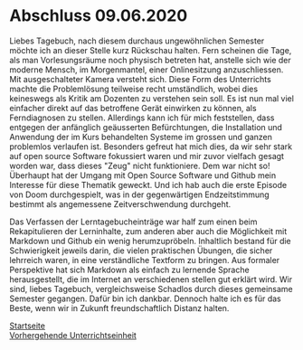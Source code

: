 # Abschluss 09.06.2020

Liebes Tagebuch, nach diesem durchaus ungewöhnlichen Semester möchte ich an dieser Stelle kurz Rückschau halten. Fern scheinen die Tage, als man Vorlesungsräume noch physisch betreten hat, anstelle sich wie der moderne Mensch, im Morgenmantel, einer Onlinesitzung anzuschliessen. Mit ausgeschalteter Kamera versteht sich. Diese Form des Unterrichts machte die Problemlösung teilweise recht umständlich, wobei dies keineswegs als Kritik am Dozenten zu verstehen sein soll. Es ist nun mal viel einfacher direkt auf das betroffene Gerät einwirken zu können, als Ferndiagnosen zu stellen. Allerdings kann ich für mich feststellen, dass entgegen der anfänglich geäusserten Befürchtungen, die Installation und Anwendung der im Kurs behandelten Systeme im grossen und ganzen problemlos verlaufen ist. Besonders gefreut hat mich dies, da wir sehr stark auf open source Software fokussiert waren und mir zuvor vielfach gesagt worden war, dass dieses "Zeug" nicht funktioniere. Dem war nicht so! Überhaupt hat der Umgang mit Open Source Software und Github mein Interesse für diese Thematik geweckt. Und ich hab auch die erste Episode von Doom durchgespielt, was in der gegenwärtigen Endzeitstimmung bestimmt als angemessene Zeitverschwendung durchgeht.  

Das Verfassen der Lerntagebucheinträge war half zum einen beim Rekapitulieren der Lerninhalte, zum anderen aber auch die Möglichkeit mit Markdown und Github ein wenig herumzupröbeln. Inhaltlich bestand für die Schwierigkeit jeweils darin, die vielen praktischen Übungen, die sicher lehrreich waren, in eine verständliche Textform zu bringen. Aus formaler Perspektive hat sich Markdown als einfach zu lernende Sprache herausgestellt, die im Internet an verschiedenen stellen gut erklärt wird. 
Wir sind, liebes Tagebuch, vergleichsweise Schadlos durch dieses gemeinsame Semester gegangen. Dafür bin ich dankbar. Dennoch halte ich es für das Beste, wenn wir in Zukunft freundschaftlich Distanz halten.

[Startseite](https://michaelmathys.github.io/BAIN/Lerntagebuch)  
[Vorhergehende Unterrichtseinheit](https://michaelmathys.github.io/BAIN/06062020)  

